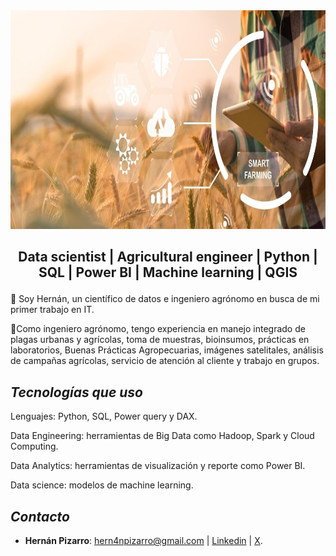 <img src="Imagen\1.jpg" width="1010" height="350">

## <p align="center">Data scientist | Agricultural engineer | Python | SQL | Power BI | Machine learning | QGIS</p>

💬 Soy Hernán, un científico de datos e ingeniero agrónomo en busca de mi primer trabajo en IT. 

🌱Como ingeniero agrónomo, tengo experiencia en manejo integrado de plagas urbanas y agrícolas, toma de muestras, bioinsumos, prácticas en laboratorios, Buenas Prácticas Agropecuarias, imágenes satelitales, análisis de campañas agrícolas, servicio de atención al cliente y trabajo en grupos. 


## *Tecnologías que uso*

Lenguajes: Python, SQL, Power query y DAX.

Data Engineering: herramientas de Big Data como Hadoop, Spark y Cloud Computing.

Data Analytics: herramientas de visualización y reporte como Power BI.

Data science: modelos de machine learning.


## *Contacto*

- **Hernán Pizarro**: hern4npizarro@gmail.com | [Linkedin](https://www.linkedin.com/in/hern%C3%A1n-pizarro-683679268/) | [X](https://twitter.com/Hernn00000).


